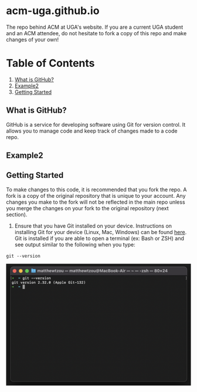 # acm-uga.github.io
The repo behind ACM at UGA's website. If you are a current UGA student and an ACM attendee, do not hesitate to fork a copy of this repo and make changes of your own!

# Table of Contents
1. [What is GitHub?](#example)
2. [Example2](#example2)
3. [Getting Started](#third-example)


## What is GitHub?
GitHub is a service for developing software using Git for version control. It allows you to manage code and keep track of changes made to a code repo. 
## Example2
## Getting Started
To make changes to this code, it is recommended that you fork the repo. A fork is a copy of the original repository that is unique to your account. Any changes you make to the fork will not be reflected in the main repo unless you merge the changes on your fork to the original repository (next section).
1. Ensure that you have Git installed on your device. Instructions on installing Git for your device (Linux, Mac, Windows) can be found [here](https://git-scm.com/book/en/v2/Getting-Started-Installing-Git). Git is installed if you are able to open a terminal (ex: Bash or ZSH) and see output similar to the following when you type:
```
git --version
```
![Git Install Success](./resources/tutorial/gitinstallsuccess.png)



